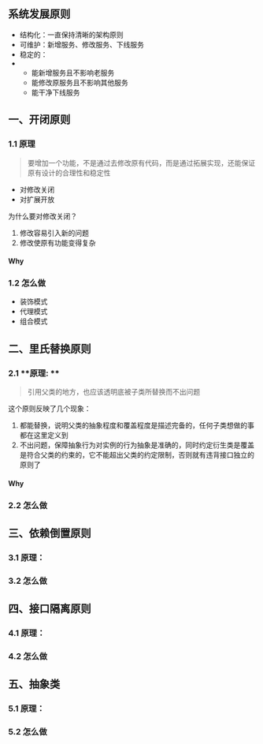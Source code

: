 ## 系统发展原则

* 结构化：一直保持清晰的架构原则
* 可维护：新增服务、修改服务、下线服务
* 稳定的：
* * 能新增服务且不影响老服务
  * 能修改原服务且不影响其他服务
  * 能干净下线服务



## 一、开闭原则

### 1.1 原理

> 要增加一个功能，不是通过去修改原有代码，而是通过拓展实现，还能保证原有设计的合理性和稳定性

* 对修改关闭
* 对扩展开放

为什么要对修改关闭？

1. 修改容易引入新的问题
2. 修改使原有功能变得复杂

#### Why

### 1.2 怎么做

* 装饰模式
* 代理模式
* 组合模式

## 二、里氏替换原则

### 2.1 **原理: **

> 引用父类的地方，也应该透明底被子类所替换而不出问题

这个原则反映了几个现象：

1. 都能替换，说明父类的抽象程度和覆盖程度是描述完备的，任何子类想做的事都在这里定义到
2. 不出问题，保障抽象行为对实例的行为抽象是准确的，同时约定衍生类是覆盖是符合父类的约束的，它不能超出父类的约定限制，否则就有违背接口独立的原则了

#### Why

### 2.2 怎么做

## 三、依赖倒置原则

### 3.1 **原理**：

### 3.2 怎么做

## 四、接口隔离原则

### 4.1 **原理**：

### 4.2 怎么做

## 五、抽象类

### 5.1 **原理**：

### 5.2 怎么做



